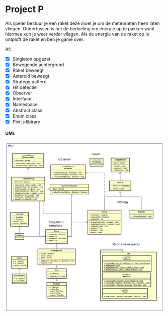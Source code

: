 # Project P

Als speler bestuur je een raket deze moet je om de meteorieten heen laten vliegen. Ondertussen is het de bedoeling om energie op te pakken want hiermee kun je weer verder vliegen. Als de energie van de raket op is ontploft de raket en ben je game over. 

Af:
- [x] Singleton opgezet.
- [x] Bewegende achtergrond
- [x] Raket beweegt
- [x] Asteroid beweegt
- [x] Strategy pattern
- [x] Hit detectie
- [x] Observer
- [x] Interface
- [x] Namespace
- [x] Abstract class
- [x] Enum class
- [x] Pixi js libirary

#### UML

![UML](https://raw.githubusercontent.com/IvoKroon/P/master/diagram.png)
